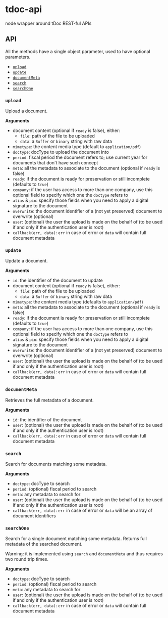 tdoc-api
========

node wrapper around tDoc REST-ful APIs

API
---

All the methods have a single object parameter, used to have optional parameters.

<!-- START doctoc generated TOC please keep comment here to allow auto update -->

- [`upload`](#upload)
- [`update`](#update)
- [`documentMeta`](#documentmeta)
- [`search`](#search)
- [`searchOne`](#searchone)

<!-- END doctoc generated TOC please keep comment here to allow auto update -->

### `upload`

Upload a document.

__Arguments__

* document content (optional if `ready` is false), either:
  * `file`: path of the file to be uploaded
  * `data`: a `Buffer` or `binary` string with raw data
* `mimetype`: the content media type (default to `application/pdf`)
* `doctype`: docType to upload the document into
* `period`: fiscal period the document refers to; use current year for documents that don't have such concept
* `meta`: all the metadata to associate to the document (optional if `ready` is false)
* `ready`: if the document is ready for preservation or still incomplete (defaults to `true`)
* `company`: if the user has access to more than one company, use this optional field to specify which one the `doctype` refers to
* `alias` & `pin`: specify those fields when you need to apply a digital signature to the document
* `overwrite`: the document identifier of a (not yet preserved) document to overwrite (optional)
* `user`: (optional) the user the upload is made on the behalf of (to be used if and only if the authentication user is root)
* `callback(err, data)`: `err` in case of error or `data` will contain full document metadata

### `update`

Update a document.

__Arguments__

* `id`: the identifier of the document to update
* document content (optional if `ready` is false), either:
  * `file`: path of the file to be uploaded
  * `data`: a `Buffer` or `binary` string with raw data
* `mimetype`: the content media type (defaults to `application/pdf`)
* `meta`: all the metadata to associate to the document (optional if `ready` is false)
* `ready`: if the document is ready for preservation or still incomplete (defaults to `true`)
* `company`: if the user has access to more than one company, use this optional field to specify which one the `doctype` refers to
* `alias` & `pin`: specify those fields when you need to apply a digital signature to the document
* `overwrite`: the document identifier of a (not yet preserved) document to overwrite (optional)
* `user`: (optional) the user the upload is made on the behalf of (to be used if and only if the authentication user is root)
* `callback(err, data)`: `err` in case of error or `data` will contain full document metadata

### `documentMeta`

Retrieves the full metadata of a document.

__Arguments__

* `id`: the identifier of the document
* `user`: (optional) the user the upload is made on the behalf of (to be used if and only if the authentication user is root)
* `callback(err, data)`: `err` in case of error or `data` will contain full document metadata

### `search`

Search for documents matching some metadata.

__Arguments__

* `doctype`: docType to search
* `period`: (optional) fiscal period to search
* `meta`: any metadata to search for
* `user`: (optional) the user the upload is made on the behalf of (to be used if and only if the authentication user is root)
* `callback(err, data)`: `err` in case of error or `data` will be an array of document identifiers

### `searchOne`

Search for a single document matching some metadata.
Returns full metadata of the searched document.

Warning: it is implemented using `search` and `documentMeta` and thus requires two round trip times.

__Arguments__

* `doctype`: docType to search
* `period`: (optional) fiscal period to search
* `meta`: any metadata to search for
* `user`: (optional) the user the upload is made on the behalf of (to be used if and only if the authentication user is root)
* `callback(err, data)`: `err` in case of error or `data` will contain full document metadata
